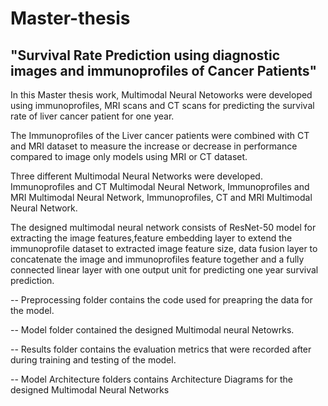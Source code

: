 # Master-thesis
## "Survival Rate Prediction using diagnostic images and immunoprofiles of Cancer Patients"

In this Master thesis work,  Multimodal Neural Netoworks were developed using immunoprofiles, MRI scans and CT scans for predicting the survival rate of liver cancer patient for one year.

The Immunoprofiles of the Liver cancer patients were combined with CT and MRI dataset to measure the increase or decrease in performance compared to image only models using MRI or CT dataset.

Three different Multimodal Neural Networks were developed. Immunoprofiles and CT Multimodal Neural Network, Immunoprofiles and MRI Multimodal Neural Network, Immunoprofiles, CT and MRI Multimodal Neural Network.

The designed multimodal neural network consists of ResNet-50 model for extracting the image features,feature embedding layer to extend the immunoprofile dataset to extracted image feature size, data fusion layer to concatenate the image and immunoprofiles feature together and a fully connected linear layer with one output unit for predicting one year survival prediction.

-- Preprocessing folder contains the code used for preapring the data for the model.

-- Model folder contained the designed Multimodal neural Netowrks.

-- Results folder contains the evaluation metrics that were recorded after during training and testing of the model.

-- Model Architecture folders contains Architecture Diagrams for the designed Multimodal Neural Networks
